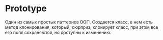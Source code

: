# Prototype

Один из самых простых паттернов ООП. 
Создается класс, в нем есть метод клонирования, который, сюрприз, клонирует класс, при этом все его поля сохраняются, но доступны к изменению. 